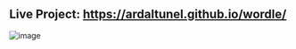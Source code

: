 ## Live Project: https://ardaltunel.github.io/wordle/

![image](https://github.com/ardaltunel/wordle/assets/35379428/b78ca354-c1fd-4f5c-b2fb-0dfd68a2a2dc)
